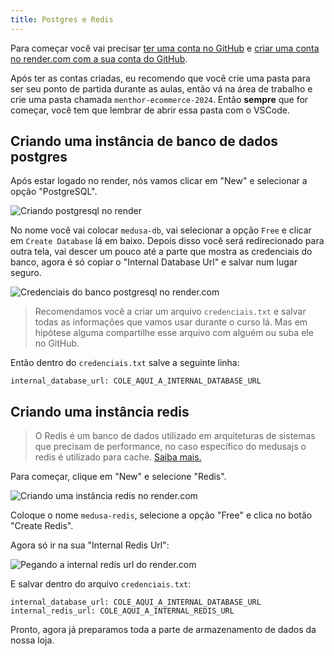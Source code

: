 ```yaml
---
title: Postgres e Redis
---
```


Para começar você vai precisar [ter uma conta no GitHub](https://github.com/login) e [criar uma conta no render.com com a sua conta do GitHub](https://dashboard.render.com/login).

Após ter as contas criadas, eu recomendo que você crie uma pasta para ser seu ponto de partida durante as aulas, então vá na área de trabalho e crie uma pasta chamada `menthor-ecommerce-2024`. Então **sempre** que for começar, você tem que lembrar de abrir essa pasta com o VSCode.

## Criando uma instância de banco de dados postgres

Após estar logado no render, nós vamos clicar em "New" e selecionar a opção "PostgreSQL".

![Criando postgresql no render](https://menthor-content.s3.sa-east-1.amazonaws.com/39bf77fc-3977-4873-a0f7-ef1cfe099e7c)

No nome você vai colocar `medusa-db`, vai selecionar a opção `Free` e clicar em `Create Database` lá em baixo. Depois disso você será redirecionado para outra tela, vai descer um pouco até a parte que mostra as credenciais do banco, agora é só copiar o "Internal Database Url" e salvar num lugar seguro.

![Credenciais do banco postgresql no render.com](https://menthor-content.s3.sa-east-1.amazonaws.com/3687b9b1-d011-432d-b751-7a0aae6bf3c8)

> Recomendamos você a criar um arquivo `credenciais.txt` e salvar todas as informações que vamos usar durante o curso lá. Mas em hipótese alguma compartilhe esse arquivo com alguém ou suba ele no GitHub.

Então dentro do `credenciais.txt` salve a seguinte linha:

```[credenciais.txt]
internal_database_url: COLE_AQUI_A_INTERNAL_DATABASE_URL
```

## Criando uma instância redis

> O Redis é um banco de dados utilizado em arquiteturas de sistemas que precisam de performance, no caso específico do medusajs o redis é utilizado para cache. [Saiba mais.](https://docs.medusajs.com/development/cache/modules/redis)

Para começar, clique em "New" e selecione "Redis".

![Criando uma instância redis no render.com](https://menthor-content.s3.sa-east-1.amazonaws.com/fbce217e-be9d-47d2-bdec-76da5b611613)

Coloque o nome `medusa-redis`, selecione a opção "Free" e clica no botão "Create Redis".

Agora só ir na sua "Internal Redis Url":

![Pegando a internal redis url do render.com](https://menthor-content.s3.sa-east-1.amazonaws.com/0e536d86-b22e-4b36-9005-6130fd437dbc)

E salvar dentro do arquivo `credenciais.txt`:

```[credenciais.txt]
internal_database_url: COLE_AQUI_A_INTERNAL_DATABASE_URL
internal_redis_url: COLE_AQUI_A_INTERNAL_REDIS_URL
```

Pronto, agora já preparamos toda a parte de armazenamento de dados da nossa loja.
